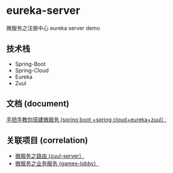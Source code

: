 # eureka-server

微服务之注册中心
eureka server demo

## 技术栈
- Spring-Boot
- Spring-Cloud
- Eureka
- Zuul

## 文档 (document)
[手把手教你搭建微服务 (spring boot +spring cloud+eureka+zuul）](https://www.zhihu.com/people/liuguozhu/activities)

## 关联项目 (correlation)
- [微服务之路由 (zuul-server）](https://www.zhihu.com/people/liuguozhu/activities)
- [微服务之业务服务 (games-lobby）](https://www.zhihu.com/people/liuguozhu/activities)
